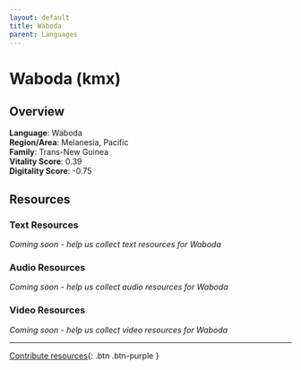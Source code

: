 ```yaml
---
layout: default
title: Waboda
parent: Languages
---
```


# Waboda (kmx)

## Overview

**Language**: Waboda  
**Region/Area**: Melanesia, Pacific  
**Family**: Trans-New Guinea  
**Vitality Score**: 0.39  
**Digitality Score**: -0.75  

## Resources

### Text Resources
*Coming soon - help us collect text resources for Waboda*

### Audio Resources
*Coming soon - help us collect audio resources for Waboda*

### Video Resources
*Coming soon - help us collect video resources for Waboda*

---

[Contribute resources](https://fairtrain.github.io/){: .btn .btn-purple }
